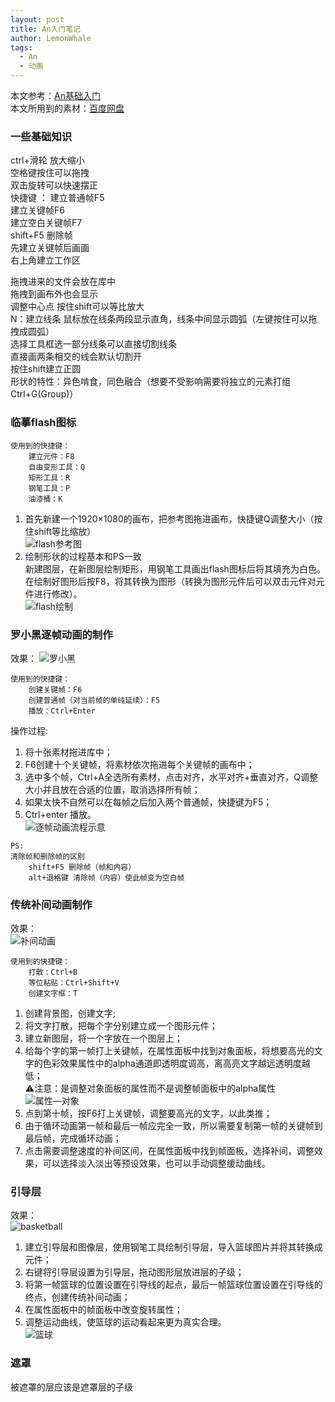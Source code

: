 ```yaml
---
layout: post
title: An入门笔记
author: LemonWhale
tags:
  - An
  - 动画
---
```

本文参考：[An基础入门](https://www.bilibili.com/video/BV1Yf4y1J77P?p=1&vd_source=421bed2fa6ffceef0338ebaec7c2e5e5)    
本文所用到的素材：[百度网盘](https://pan.baidu.com/s/11mtQx9Mf71H52W5X94eYYg?pwd=6666 )   
### 一些基础知识
ctrl+滑轮 放大缩小   
空格键按住可以拖拽    
双击旋转可以快速摆正    
快捷键 ： 
	建立普通帧F5   
	建立关键帧F6   
	建立空白关键帧F7    
shift+F5 删除帧    
先建立关键帧后画画    
右上角建立工作区    
   
拖拽进来的文件会放在库中    
拖拽到画布外也会显示    
调整中心点  按住shift可以等比放大     
N：建立线条 鼠标放在线条两段显示直角，线条中间显示圆弧（左键按住可以拖拽成圆弧）   
选择工具框选一部分线条可以直接切割线条   
直接画两条相交的线会默认切割开   
按住shift建立正圆   
形状的特性：异色啃食，同色融合（想要不受影响需要将独立的元素打组Ctrl+G(Group)）   

### 临摹flash图标
```Plaintext
使用到的快捷键：  
	建立元件：F8    
	自由变形工具：Q    
	矩形工具：R    
	钢笔工具：P    
	油漆桶：K    
```
1. 首先新建一个1920×1080的画布，把参考图拖进画布，快捷键Q调整大小（按住shift等比缩放）    
![flash参考图](/attachment/An学习/flash参考图.png)
2. 绘制形状的过程基本和PS一致    
	新建图层，在新图层绘制矩形，用钢笔工具画出flash图标后将其填充为白色。在绘制好图形后按F8，将其转换为图形（转换为图形元件后可以双击元件对元件进行修改）。  
![flash绘制](/attachment/An学习/flash绘制.png)

### 罗小黑逐帧动画的制作
效果：
![罗小黑](/attachment/An学习/罗小黑.gif)

```Plaintext
使用到的快捷键：   
	创建关键帧：F6   
	创建普通帧（对当前帧的单纯延续）：F5    
	播放：Ctrl+Enter   
```
操作过程:     
1. 将十张素材拖进库中；   
2. F6创建十个关键帧，将素材依次拖进每个关键帧的画布中；   
3. 选中多个帧，Ctrl+A全选所有素材，点击对齐，水平对齐+垂直对齐，Q调整大小并且放在合适的位置，取消选择所有帧；   
4. 如果太快不自然可以在每帧之后加入两个普通帧，快捷键为F5；   
5. Ctrl+enter 播放。    
![逐帧动画流程示意](/attachment/An学习/逐帧动画流程.png)
```Plaintext
PS:   
清除帧和删除帧的区别   
	shift+F5 删除帧（帧和内容）    
	alt+退格键 清除帧（内容）使此帧变为空白帧 
```      
### 传统补间动画制作
效果：   
![补间动画](/attachment/An学习/补间动画.gif)
```Plaintext
使用到的快捷键：
	打散：Ctrl+B   
	等位粘贴：Ctrl+Shift+V  
	创建文字框：T   
```
1. 创建背景图，创建文字;   
2. 将文字打散，把每个字分别建立成一个图形元件；   
3. 建立新图层，将一个字放在一个图层上；   
1. 给每个字的第一帧打上关键帧，在属性面板中找到对象面板，将想要高光的文字的色彩效果属性中的alpha通道即透明度调高，离高亮文字越远透明度越低；    
⚠注意：是调整对象面板的属性而不是调整帧面板中的alpha属性    
![属性—对象](/attachment/An学习/属性面板_对象.png)
1. 点到第十帧，按F6打上关键帧，调整要高光的文字，以此类推；
2. 由于循环动画第一帧和最后一帧应完全一致，所以需要复制第一帧的关键帧到最后帧，完成循环动画；
3. 点击需要调整速度的补间区间，在属性面板中找到帧面板，选择补间，调整效果，可以选择淡入淡出等预设效果，也可以手动调整缓动曲线。   
### 引导层
效果：   
![basketball](/attachment/An学习/篮球.gif)
1. 建立引导层和图像层，使用钢笔工具绘制引导层，导入篮球图片并将其转换成元件；         
2. 右键将引导层设置为引导层，拖动图形层放进层的子级；     
3. 将第一帧篮球的位置设置在引导线的起点，最后一帧篮球位置设置在引导线的终点，创建传统补间动画；   
4. 在属性面板中的帧面板中改变旋转属性；   
5. 调整运动曲线，使篮球的运动看起来更为真实合理。   
![篮球](/attachment/An学习/引导层的建立.png)
### 遮罩
被遮罩的层应该是遮罩层的子级   